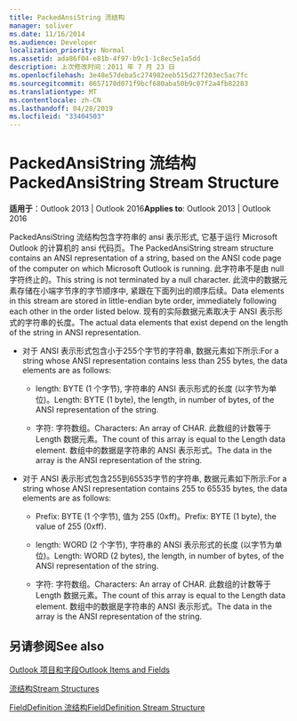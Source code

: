 ```yaml
---
title: PackedAnsiString 流结构
manager: soliver
ms.date: 11/16/2014
ms.audience: Developer
localization_priority: Normal
ms.assetid: ada86f04-e81b-4f97-b9c1-1c8ec5e1a5dd
description: 上次修改时间：2011 年 7 月 23 日
ms.openlocfilehash: 3e48e57deba5c274982eeb515d27f203ec5ac7fc
ms.sourcegitcommit: 8657170d071f9bcf680aba50b9c07f2a4fb82283
ms.translationtype: MT
ms.contentlocale: zh-CN
ms.lasthandoff: 04/28/2019
ms.locfileid: "33404503"
---
```

# <a name="packedansistring-stream-structure"></a><span data-ttu-id="f79a4-103">PackedAnsiString 流结构</span><span class="sxs-lookup"><span data-stu-id="f79a4-103">PackedAnsiString Stream Structure</span></span>

  
  
<span data-ttu-id="f79a4-104">**适用于**：Outlook 2013 | Outlook 2016</span><span class="sxs-lookup"><span data-stu-id="f79a4-104">**Applies to**: Outlook 2013 | Outlook 2016</span></span> 
  
<span data-ttu-id="f79a4-105">PackedAnsiString 流结构包含字符串的 ansi 表示形式, 它基于运行 Microsoft Outlook 的计算机的 ansi 代码页。</span><span class="sxs-lookup"><span data-stu-id="f79a4-105">The PackedAnsiString stream structure contains an ANSI representation of a string, based on the ANSI code page of the computer on which Microsoft Outlook is running.</span></span> <span data-ttu-id="f79a4-106">此字符串不是由 null 字符终止的。</span><span class="sxs-lookup"><span data-stu-id="f79a4-106">This string is not terminated by a null character.</span></span> <span data-ttu-id="f79a4-107">此流中的数据元素存储在小端字节序的字节顺序中, 紧跟在下面列出的顺序后续。</span><span class="sxs-lookup"><span data-stu-id="f79a4-107">Data elements in this stream are stored in little-endian byte order, immediately following each other in the order listed below.</span></span> <span data-ttu-id="f79a4-108">现有的实际数据元素取决于 ANSI 表示形式的字符串的长度。</span><span class="sxs-lookup"><span data-stu-id="f79a4-108">The actual data elements that exist depend on the length of the string in ANSI representation.</span></span>
  
- <span data-ttu-id="f79a4-109">对于 ANSI 表示形式包含小于255个字节的字符串, 数据元素如下所示:</span><span class="sxs-lookup"><span data-stu-id="f79a4-109">For a string whose ANSI representation contains less than 255 bytes, the data elements are as follows:</span></span>
    
  - <span data-ttu-id="f79a4-110">length: BYTE (1 个字节), 字符串的 ANSI 表示形式的长度 (以字节为单位)。</span><span class="sxs-lookup"><span data-stu-id="f79a4-110">Length: BYTE (1 byte), the length, in number of bytes, of the ANSI representation of the string.</span></span>
    
  - <span data-ttu-id="f79a4-111">字符: 字符数组。</span><span class="sxs-lookup"><span data-stu-id="f79a4-111">Characters: An array of CHAR.</span></span> <span data-ttu-id="f79a4-112">此数组的计数等于 Length 数据元素。</span><span class="sxs-lookup"><span data-stu-id="f79a4-112">The count of this array is equal to the Length data element.</span></span> <span data-ttu-id="f79a4-113">数组中的数据是字符串的 ANSI 表示形式。</span><span class="sxs-lookup"><span data-stu-id="f79a4-113">The data in the array is the ANSI representation of the string.</span></span>
    
- <span data-ttu-id="f79a4-114">对于 ANSI 表示形式包含255到65535字节的字符串, 数据元素如下所示:</span><span class="sxs-lookup"><span data-stu-id="f79a4-114">For a string whose ANSI representation contains 255 to 65535 bytes, the data elements are as follows:</span></span>
    
  - <span data-ttu-id="f79a4-115">Prefix: BYTE (1 个字节), 值为 255 (0xff)。</span><span class="sxs-lookup"><span data-stu-id="f79a4-115">Prefix: BYTE (1 byte), the value of 255 (0xff).</span></span>
    
  - <span data-ttu-id="f79a4-116">length: WORD (2 个字节), 字符串的 ANSI 表示形式的长度 (以字节为单位)。</span><span class="sxs-lookup"><span data-stu-id="f79a4-116">Length: WORD (2 bytes), the length, in number of bytes, of the ANSI representation of the string.</span></span>
    
  - <span data-ttu-id="f79a4-117">字符: 字符数组。</span><span class="sxs-lookup"><span data-stu-id="f79a4-117">Characters: An array of CHAR.</span></span> <span data-ttu-id="f79a4-118">此数组的计数等于 Length 数据元素。</span><span class="sxs-lookup"><span data-stu-id="f79a4-118">The count of this array is equal to the Length data element.</span></span> <span data-ttu-id="f79a4-119">数组中的数据是字符串的 ANSI 表示形式。</span><span class="sxs-lookup"><span data-stu-id="f79a4-119">The data in the array is the ANSI representation of the string.</span></span>
    
## <a name="see-also"></a><span data-ttu-id="f79a4-120">另请参阅</span><span class="sxs-lookup"><span data-stu-id="f79a4-120">See also</span></span>



[<span data-ttu-id="f79a4-121">Outlook 项目和字段</span><span class="sxs-lookup"><span data-stu-id="f79a4-121">Outlook Items and Fields</span></span>](outlook-items-and-fields.md)
  
[<span data-ttu-id="f79a4-122">流结构</span><span class="sxs-lookup"><span data-stu-id="f79a4-122">Stream Structures</span></span>](stream-structures.md)
  
[<span data-ttu-id="f79a4-123">FieldDefinition 流结构</span><span class="sxs-lookup"><span data-stu-id="f79a4-123">FieldDefinition Stream Structure</span></span>](fielddefinition-stream-structure.md)

